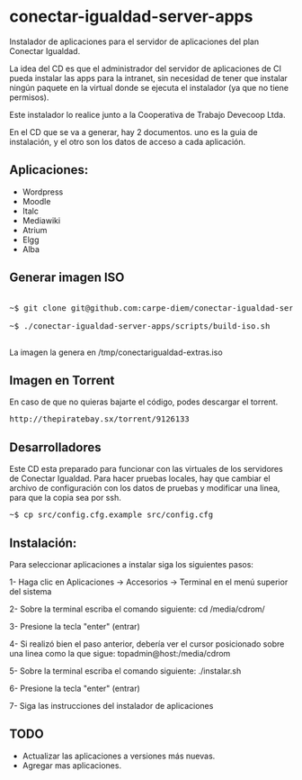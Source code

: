 conectar-igualdad-server-apps
=============================

Instalador de aplicaciones para el servidor de aplicaciones del plan
Conectar Igualdad.

La idea del CD es que el administrador del servidor de aplicaciones de CI pueda instalar las apps para la intranet, sin necesidad de tener que instalar ningún
paquete en la virtual donde se ejecuta el instalador (ya que no tiene permisos).

Este instalador lo realice junto a la Cooperativa de Trabajo Devecoop Ltda.

En el CD que se va a generar, hay 2 documentos. uno es la guia de instalación, y el otro son los datos de acceso a cada aplicación.


Aplicaciones:
------------

* Wordpress
* Moodle
* Italc
* Mediawiki
* Atrium
* Elgg
* Alba

Generar imagen ISO
------------------

<pre>

~$ git clone git@github.com:carpe-diem/conectar-igualdad-server-apps.git

~$ ./conectar-igualdad-server-apps/scripts/build-iso.sh

</pre>


La imagen la genera en /tmp/conectarigualdad-extras.iso

Imagen en Torrent
-----------------

En caso de que no quieras bajarte el código, podes descargar el torrent.

<pre>
http://thepiratebay.sx/torrent/9126133
</pre>

Desarrolladores
---------------

Este CD esta preparado para funcionar con las virtuales de los servidores de Conectar Igualdad. Para hacer pruebas locales, hay que cambiar el 
archivo de configuración con los datos de pruebas y modificar una linea, para que la copia sea por ssh.

<pre>
~$ cp src/config.cfg.example src/config.cfg
</pre>

Instalación:
-----------

Para seleccionar aplicaciones a instalar siga los siguientes pasos:

1- Haga clic en Aplicaciones -> Accesorios -> Terminal en el menú superior del sistema

2- Sobre la terminal escriba el comando siguiente:
cd /media/cdrom/

3- Presione la tecla "enter" (entrar)

4- Si realizó bien el paso anterior, debería ver el cursor posicionado sobre una linea como la que sigue:
topadmin@host:/media/cdrom

5- Sobre la terminal escriba el comando siguiente:
./instalar.sh

6- Presione la tecla "enter" (entrar)

7- Siga las instrucciones del instalador de aplicaciones


TODO
----

* Actualizar las aplicaciones a versiones más nuevas.
* Agregar mas aplicaciones.

